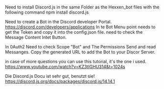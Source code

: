 Need to install Discord.js in the same Folder as the Hexxen_bot files with the following command
npm install discord.js

Need to create a Bot in the Discord developer Portal.
https://discord.com/developers/applications
In te Bot Menu point needs to get the Token and copy it into the config.json file.
need to check the Message Content Intet Button.

In 0Auth2 Need to check Scope "Bot" and The Permissions Send and read Messanges.
Copy the generated URL to add the Bot to your Discor Server.

in case of more questions you can use this tutorial, it's the one i used.
https://www.youtube.com/watch?v=KZ3tIGHU314&t=1024s

Die Discord.js Docu ist sehr gut, benutzt sie!
https://discord.js.org/docs/packages/discord.js/14.14.1
